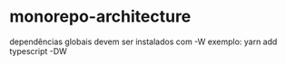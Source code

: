 # monorepo-architecture

dependências globais devem ser instalados com -W
exemplo: yarn add typescript -DW